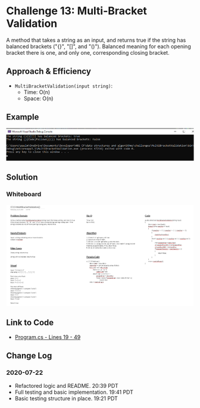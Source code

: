 # Challenge 13: Multi-Bracket Validation

A method that takes a string as an input, and returns true if the string has balanced brackets ("{}", "[]", and "()"). Balanced meaning for each opening bracket there is one, and only one, corresponding closing bracket.

## Approach & Efficiency

- `MultiBracketValidation(input string)`:
    - Time: O(n)
    - Space: O(n)

## Example

![MultiBracketValidation() - Example](../../assets/CC13-MultiBracketValidation-Example.png)

## Solution

### Whiteboard

![MultiBracketValidation() - WB](../../assets/CC13-MultiBracketValidation-WB.png)

## Link to Code

- [Program.cs - Lines 19 - 49](Program.cs#L19-L49)

## Change Log

### 2020-07-22

- Refactored logic and README. 20:39 PDT
- Full testing and basic implementation. 19:41 PDT
- Basic testing structure in place. 19:21 PDT